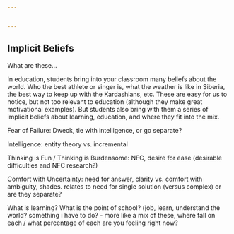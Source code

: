 ```yaml
---


---
```


<h2 id="implicit-beliefs">Implicit Beliefs</h2>
<p>What are these…</p>
<p>In education, students bring into your classroom many beliefs about the world. Who the best athlete or singer is, what the weather is like in Siberia, the best way to keep up with the Kardashians, etc. These are easy for us to notice, but not too relevant to education (although they make great motivational examples). But students also bring with them a series of implicit beliefs about learning, education, and where they fit into the mix.</p>
<p>Fear of Failure: Dweck, tie with intelligence, or go separate?</p>
<p>Intelligence: entity theory vs. incremental</p>
<p>Thinking is Fun / Thinking is Burdensome: NFC, desire for ease (desirable difficulties and NFC research?)</p>
<p>Comfort with Uncertainty: need for answer, clarity vs. comfort with ambiguity, shades. relates to need for single solution (versus complex) or are they separate?</p>
<p>What is learning? What is the point of school? (job, learn, understand the world? something i have to do? - more like a mix of these, where fall on each / what percentage of each are you feeling right now?</p>

